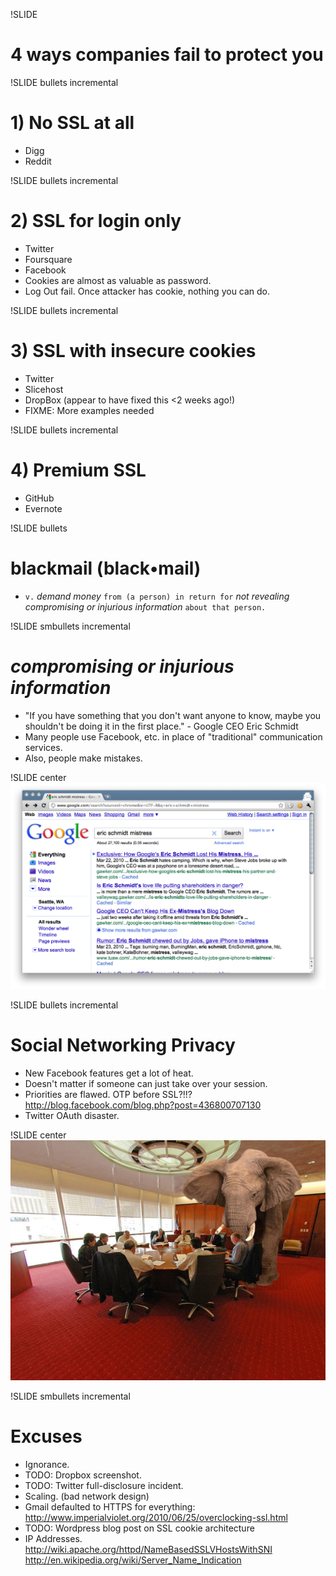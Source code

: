 !SLIDE
# 4 ways companies fail to protect you

!SLIDE bullets incremental
# 1) No SSL at all
* Digg
* Reddit

!SLIDE bullets incremental
# 2) SSL for login only
* Twitter
* Foursquare
* Facebook
* Cookies are almost as valuable as password.
* Log Out fail. Once attacker has cookie, nothing you can do.

!SLIDE bullets incremental
# 3) SSL with insecure cookies
* Twitter
* Slicehost
* DropBox (appear to have fixed this <2 weeks ago!)
* FIXME: More examples needed

!SLIDE bullets incremental
# 4) Premium SSL
* GitHub
* Evernote

!SLIDE bullets
# blackmail (black•mail)
* `v.` *demand money* `from (a person) in return for` *not revealing* *compromising or injurious information* `about that person.`

!SLIDE smbullets incremental
# _compromising or injurious information_
* "If you have something that you don't want anyone to know, maybe you shouldn't be doing it in the first place." - Google CEO Eric Schmidt
* Many people use Facebook, etc. in place of "traditional" communication services.
* Also, people make mistakes.

!SLIDE center
![Eric Schidt Mistress](eric-schmidt-mistress.png)

!SLIDE bullets incremental
# Social Networking Privacy
* New Facebook features get a lot of heat.
* Doesn't matter if someone can just take over your session.
* Priorities are flawed. OTP before SSL?!!? http://blog.facebook.com/blog.php?post=436800707130
* Twitter OAuth disaster.

!SLIDE center
![Elephant in the room](elephant-in-the-room.jpeg)

!SLIDE smbullets incremental
# Excuses
* Ignorance.
* TODO: Dropbox screenshot.
* TODO: Twitter full-disclosure incident.
* Scaling. (bad network design)
* Gmail defaulted to HTTPS for everything: http://www.imperialviolet.org/2010/06/25/overclocking-ssl.html
* TODO: Wordpress blog post on SSL cookie architecture
* IP Addresses. http://wiki.apache.org/httpd/NameBasedSSLVHostsWithSNI http://en.wikipedia.org/wiki/Server_Name_Indication
